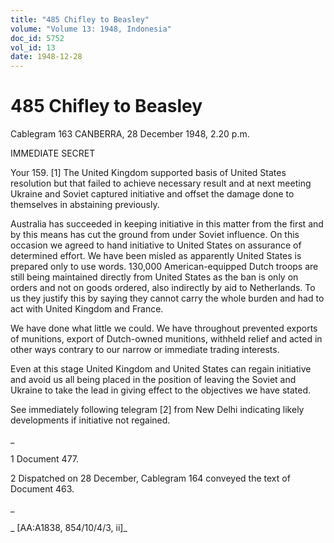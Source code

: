 ```yaml
---
title: "485 Chifley to Beasley"
volume: "Volume 13: 1948, Indonesia"
doc_id: 5752
vol_id: 13
date: 1948-12-28
---
```


# 485 Chifley to Beasley

Cablegram 163 CANBERRA, 28 December 1948, 2.20 p.m.

IMMEDIATE SECRET

Your 159. [1] The United Kingdom supported basis of United States resolution but that failed to achieve necessary result and at next meeting Ukraine and Soviet captured initiative and offset the damage done to themselves in abstaining previously.

Australia has succeeded in keeping initiative in this matter from the first and by this means has cut the ground from under Soviet influence. On this occasion we agreed to hand initiative to United States on assurance of determined effort. We have been misled as apparently United States is prepared only to use words. 130,000 American-equipped Dutch troops are still being maintained directly from United States as the ban is only on orders and not on goods ordered, also indirectly by aid to Netherlands. To us they justify this by saying they cannot carry the whole burden and had to act with United Kingdom and France.

We have done what little we could. We have throughout prevented exports of munitions, export of Dutch-owned munitions, withheld relief and acted in other ways contrary to our narrow or immediate trading interests.

Even at this stage United Kingdom and United States can regain initiative and avoid us all being placed in the position of leaving the Soviet and Ukraine to take the lead in giving effect to the objectives we have stated.

See immediately following telegram [2] from New Delhi indicating likely developments if initiative not regained.

_

1 Document 477.

2 Dispatched on 28 December, Cablegram 164 conveyed the text of Document 463.

_

_ [AA:A1838, 854/10/4/3, ii]_
